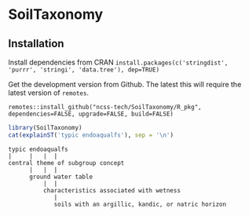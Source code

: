 # SoilTaxonomy

## Installation

Install dependencies from CRAN
`install.packages(c('stringdist', 'purrr', 'stringi', 'data.tree'), dep=TRUE)`

Get the development version from Github. The latest this will require the latest version of `remotes`.

`remotes::install_github("ncss-tech/SoilTaxonomy/R_pkg", dependencies=FALSE, upgrade=FALSE, build=FALSE)`


```r
library(SoilTaxonomy)
cat(explainST('typic endoaqualfs'), sep = '\n')
```

```
typic endoaqualfs
|     |   |  |                                                                                      
central theme of subgroup concept                                                                   
      |   |  |                                                                                      
      ground water table                                                                            
          |  |                                                                                      
          characteristics associated with wetness                                                   
             |                                                                                      
             soils with an argillic, kandic, or natric horizon
```

